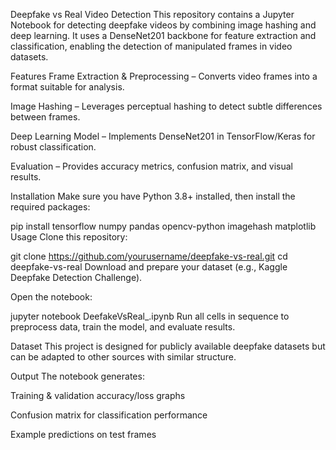 Deepfake vs Real Video Detection
This repository contains a Jupyter Notebook for detecting deepfake videos by combining image hashing and deep learning. It uses a DenseNet201 backbone for feature extraction and classification, enabling the detection of manipulated frames in video datasets.

Features
Frame Extraction & Preprocessing – Converts video frames into a format suitable for analysis.

Image Hashing – Leverages perceptual hashing to detect subtle differences between frames.

Deep Learning Model – Implements DenseNet201 in TensorFlow/Keras for robust classification.

Evaluation – Provides accuracy metrics, confusion matrix, and visual results.

Installation
Make sure you have Python 3.8+ installed, then install the required packages:

pip install tensorflow numpy pandas opencv-python imagehash matplotlib
Usage
Clone this repository:

git clone https://github.com/yourusername/deepfake-vs-real.git
cd deepfake-vs-real
Download and prepare your dataset (e.g., Kaggle Deepfake Detection Challenge).

Open the notebook:

jupyter notebook DeefakeVsReal_.ipynb
Run all cells in sequence to preprocess data, train the model, and evaluate results.

Dataset
This project is designed for publicly available deepfake datasets but can be adapted to other sources with similar structure.

Output
The notebook generates:

Training & validation accuracy/loss graphs

Confusion matrix for classification performance

Example predictions on test frames

